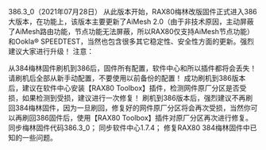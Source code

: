 386.3_0（2021年07月28日）
从此版本开始，RAX80梅林改版固件正式进入386大版本，在功能上，该版本主要更新了AiMesh 2.0（由于非技术原因，主动屏蔽了AiMesh路由功能，节点功能无法屏蔽，所以RAX80仅支持AiMesh节点功能）和Ookla® SPEEDTEST，当然也包含很多其它稳定性、安全性方面的更新。强烈建议大家进行升级！ 注意：

从384梅林固件刷机到386后，固件所有配置，软件中心和所以插件都将会丢失！请刷机后全部从新手动配置，不要使用以前备份的配置！
成功刷机到386版本后，建议在软件中心安装【RAX80 Toolbox】插件，检测网件原厂分区是否受损，如果检测到受损，建议进行一次修复！
刷机到386版本后，强烈建议不再刷回384梅林固件，因为一旦刷回，修复好的网件原厂分区将会再次受损，当然你可以再刷回386固件后，使用【RAX80 Toolbox】插件对原厂分区再次进行修复。
同步梅林固件代码386.3_0；
同步软件中心1.7.4；
修复RAX80 384梅林固件中已知的一些问题。
